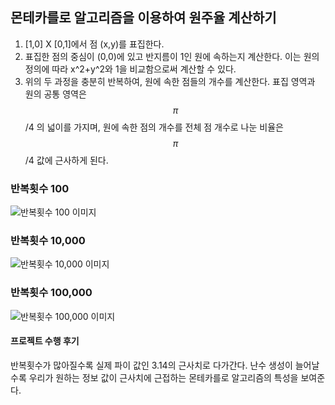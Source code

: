 ## 몬테카를로 알고리즘을 이용하여 원주율 계산하기

1. [1,0] X [0,1]에서 점 (x,y)를 표집한다.
2. 표집한 점의 중심이 (0,0)에 있고 반지름이 1인 원에 속하는지 계산한다. 이는 원의 정의에 따라 x^2+y^2와 1을 비교함으로써 계산할 수 있다.
3. 위의 두 과정을 충분히 반복하여, 원에 속한 점들의 개수를 계산한다. 표집 영역과 원의 공통 영역은 $$\pi$$/4 의 넓이를 가지며, 원에 속한 점의 개수를 전체 점 개수로 나눈 비율은 $$\pi$$/4 값에 근사하게 된다.

### 반복횟수 100
![반복횟수 100 이미지](https://i.esdrop.com/d/f/3X5MiUW5Gr/X8SUiltN0y.png)

### 반복횟수 10,000
![반복횟수 10,000 이미지](https://i.esdrop.com/d/t/3X5MiUW5Gr/iLHkx1xkvo.jpg)

### 반복횟수 100,000
![반복횟수 100,000 이미지](https://i.esdrop.com/d/t/3X5MiUW5Gr/5kUTtnvz94.jpg)

#### 프로젝트 수행 후기
 반복횟수가 많아질수록 실제 파이 값인 3.14의 근사치로 다가간다. 난수 생성이 늘어날수록 우리가 원하는 정보 값이 근사치에 근접하는 몬테카를로 알고리즘의 특성을 보여준다.
